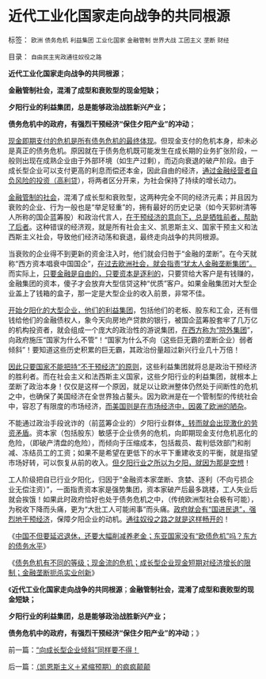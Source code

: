 # 近代工业化国家走向战争的共同根源

标签： `欧洲` `债务危机` `利益集团` `工业化国家` `金融管制` `世界大战` `工团主义` `垄断` `财经` 

目录： `自由民主宪政通往奴役之路`

**近代工业化国家走向战争的共同根源**；

**金融管制社会，混淆了成型和衰败型的现金短缺；**

**夕阳行业的利益集团，总是能够政治战胜新兴产业；**

**债务危机中的政府，有强烈干预经济“保住夕阳产业”的冲动**；

[现金即期支付的危机是所有债务危机的最终体现](../../../2011/11/28/货币政策拉动增长不可能；大萧条＝经济危机＋金融危机.md)。但现金支付的危机本身，却未必是真正的债务危机。原因就在于债务危机既可能发生在成长期的业务扩张阶段，一般则出现在成熟企业由于外部环境（如生产过剩），而迈向衰退的破产阶段。由于成长型企业可以支付更高的利息而偿还本金，因此自由的经济，[通过金融经营者自负风险的投资（高利贷](../../../2011/10/9/&quot;零和投机&quot;的贡献，高利贷是最核心的价格信号.md)），将两者区分开来，为社会保持了持续的增长动力。

[金融管制的社会](../../../2011/9/21/打压“投机和高利贷”，经济危机只会火上添油.md)，混淆了成长型和衰败型，这两种完全不同的经济元素；并且因为衰败的企业、行为一般也是“举足轻重”的，拥有最好的历史记录（如今天郭树清等人所称的国企蓝筹股）和政治代言人，[在干预经济的意向下，总是牺牲前者，帮助了后者](../../../2010/1/27/为什么计划经济总是保护了落后产业.md)。这种错误的经济观，就是所有社会主义、凯恩斯主义、国家干预主义和法西斯主义社会，导致他们经济动荡和衰退，最终走向战争的共同根源。

当衰败的企业得不到更新的资金注入时，他们就会归咎于“金融的垄断”。在今天就称“西方资本唱衰中国国企”，[在过去欧洲社会，就会指责“犹太人金融垄断集团”。](../../../2011/8/29/为什么犹太人不能产生工业资本家？.md)而实际上，[只要金融是自由的，只要资本是逐利的](../../../2011/6/17/逐利的资本保证了物美价廉高安全性.md)，只要贷给大客户是有钱赚的，金融集团的资本，傻子才会放弃大型信贷这种“优质”客户。如果金融集团对大型企业盖上了钱箱的盒子，那一定是大型企业的收入前景，非常不佳。

[开始夕阳化的大型企业，他们的利益集团](../../../2012/6/4/法西斯主义在德意日轴心国的合理性.md)，包括他们的老板、股东和工会，还有借钱给他们的金融债权人，象今天向房地产贷款的银行，被国企蓝筹股套牢了几万亿的机构投资者，就会组成一个庞大的政治性的游说集团，[在西方称为“院外集团](../../../2009/12/22/公共管理学假定：三权分立要说爱你不容易.md)”，向政府施压“国家为什么不管”！“国家为什么不向（这些巨无霸的垄断企业）弱者倾斜”！要知道这些历史积累的巨无霸，其政治份量超过新兴行业几十万倍！

[因此只要国家不能把持“不干预经济”的原则](http://darthvad.blog.sohu.com/132380995.html)，这些利益集团就将总是政治干预经济的胜利者。而在社会主义和法西斯主义国家，这些夕阳行业的利益集团，就根本上垄断了政治本身！仅仅是这样一个原因，就足以让欧洲整体仍然处于间断性的危机之中，也确保了美国经济在全世界独占鳌头。因为欧洲是在一个管制型的传统社会中，容忍了有限度的市场经济，[而美国则是在市场经济中，因袭了欧洲的陋杂](../../../2011/1/20/富美国买生活品，穷中国买奢侈品.md)。

不能通过政治手段讹诈的（前蓝筹企业的）夕阳行业群体[，转而就会出现激化的劳资矛盾](../../../2012/6/4/工团主义是历史反动的多数人暴政.md)。资本家（包括股东）敏感于企业债务的危机，向即期现金支付危机恶化的危险，（即破产清盘的危险），而倾向于压缩成本，包括裁员、裁判低效部门和削减、冻结员工的工资；如果不是希望在更低下的水平下重建收支的平衡，就是指望市场好转，可以恢复从前的收入。[但夕阳行业之所以为夕阳，就因为那是空想](../../../2012/6/3/工团主义是垄断企业对中小企业的“阶级斗争”.md)！

工人阶级把自已行业夕阳化，归因于“金融资本家垄断、贪婪、逐利（不向亏损企业无偿注资）”，一面指责资本家是强势集团，资本家破产后最多跳楼，工人失业后就会挨饿！如果此时政府恰好也处于债务危机之中，（传统欧洲型社会极有可能），为税收下降而头痛，更为“大批工人可能闹事”而头痛。[政府就会有“国进民退”，强烈地干预经济](../../../2012/6/4/工团主义“反垄断”的虚伪.md)，保障夕阳企业的动机。[通往奴役之路之就是这样畅开的](../../../2012/6/3/工团主义的孪生子“社会主义”和“法西斯主义”.md)！

《[中国不但要延迟退休，还要大幅削减养老金；东亚国家没有“欧债危机”吗？东方的债务水平](../../../2012/6/20/不但需要延迟退休，还需要大幅削减退休养老金.md)》

《[债务危机有不同的等级；现金流的危机；成长型企业现金短期对经济增长的限制；金融垄断扼杀实业创新](../../../2012/6/20/“向成长型企业倾斜”同样要不得！.md)》

《**近代工业化国家走向战争的共同根源**；**金融管制社会，混淆了成型和衰败型的现金短缺；**

**夕阳行业的利益集团，总是能够政治战胜新兴产业；**

**债务危机中的政府，有强烈干预经济“保住夕阳产业”的冲动**；》

前一篇：[“向成长型企业倾斜”同样要不得！](../../../2012/6/20/“向成长型企业倾斜”同样要不得！.md)

后一篇：[（凯恩斯主义＋紧缩预期）的疯疯颠颠](../../../2012/6/20/（凯恩斯主义＋紧缩预期）的疯疯颠颠.md)